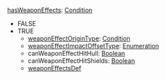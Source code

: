 
[hasWeaponEffects](RebellionhasWeaponEffects.md): [Condition](Condition.md)
  * FALSE
  * TRUE
    * [weaponEffectOriginType](RebellionweaponEffectOriginType.md): [Condition](Condition.md)
    * [weaponEffectImpactOffsetType](RebellionweaponEffectImpactOffsetType.md): [Enumeration](Enumeration.md)
    * canWeaponEffectHitHull: [Boolean](Boolean.md)
    * canWeaponEffectHitShields: [Boolean](Boolean.md)
    * [weaponEffectsDef](RebellionweaponEffectsDef.md)